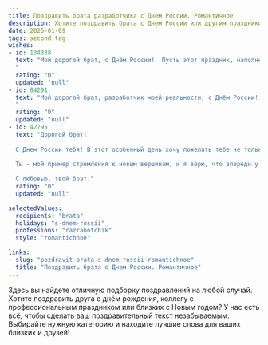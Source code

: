 ```yaml
---
title: Поздравить брата разработчика с Днем России. Романтичное
description: Хотите поздравить брата с Днем России или другим праздником? Наш ИИ создаст незабываемое поздравление, а вы обязательно выделитесь среди других.  
date: 2025-01-09
tags: second tag
wishes:
- id: 134338
  text: "Мой дорогой брат, с Днём России!  Пусть этот праздник, наполненный солнечным светом и гордостью за нашу Родину, станет для тебя символом новых свершений и вдохновения в твоём удивительном мире разработки.  Пусть твои идеи, словно звёзды на ночном небе, сияют ярко и ведут тебя к грандиозным достижениям.  Я горжусь тобой и твоим талантом!  Счастья тебе, любви и всего самого светлого!
  "
  rating: "0"
  updated: "null"
- id: 84291
  text: "Мой дорогой брат, разработчик моей реальности, с Днём России!  Пусть этот праздник наполнит твои будни, полные кода и алгоритмов,  той же  гармонией и красотой, что таит в себе наша необъятная Родина.  Пусть  твои  проекты  будут  так же  величественны и прекрасны, как  русская природа, а  твоя  жизнь –  яркой и  счастливой, как  рассвет над  бескрайними полями.  Я люблю тебя!
  "
  rating: "0"
  updated: "null"
- id: 42795
  text: "Дорогой брат!
  
  С Днем России тебя! В этот особенный день хочу пожелать тебе не только успехов в мире технологий, но и вдохновения в твоём творчестве как разработчика. Пусть код, который ты пишешь, будет таким же гармоничным и красивым, как наша родина, а каждый проект приносит радость и удовлетворение.
  
  Ты - мой пример стремления к новым вершинам, и я верю, что впереди у тебя ждут только самые яркие достижения. Поздравляю тебя с тем, что ты вносишь свой вклад в развитие нашей страны. Пусть твоя работа будет источником счастья и гордости, а каждый новый день дарит новые идеи и возможности.
  
  С любовью, твой брат."
  rating: "0"
  updated: "null"

selectedValues:
  recipients: "brata"
  holidays: "s-dnem-rossii"
  professions: "razrabotchik"
  style: "romantichnoe"

links:
- slug: "pozdravit-brata-s-dnem-rossii-romantichnoe"
  title: "Поздравить брата с Днем России. Романтичное"
---
```


Здесь вы найдете отличную подборку поздравлений на любой случай.
Хотите поздравить друга с днём рождения, коллегу с профессиональным праздником или близких с Новым годом? У нас есть всё, чтобы сделать ваш поздравительный текст незабываемым. Выбирайте нужную категорию и находите лучшие слова для ваших близких и друзей!
